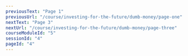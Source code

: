 ```yaml
---
previousText: "Page 1"
previousUrl: "/course/investing-for-the-future/dumb-money/page-one"
nextText: "Page 3"
nextUrl: "/course/investing-for-the-future/dumb-money/page-three"
courseModuleId: "5"
sessionId: "4"
pageId: "4"
---
```



